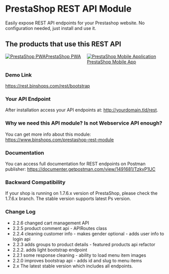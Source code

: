 # PrestaShop REST API Module
Easily expose REST API endpoints for your Prestashop website. No configuration needed, just install and use it. 

## The products that use this REST API
<div style="-webkit-column-count: 2; -moz-column-count: 2; column-count: 2;">
<div class="col-md-6">
<a href="https://www.binshops.com/prestashop-pwa" target="_blank">  <img src="https://www.binshops.com/assets/img/prestashop-pwa-github.jpg" alt="PrestaShop PWA" />PrestaShop PWA</a>
</div>
<div class="col-md-6">
<a href="https://www.binshops.com/prestashop-mobile-application" target="_blank">
  <img src="https://www.binshops.com/assets/img/ps-mobile-app-github.jpg" alt="PrestaShop Mobile Application" />
PrestaShop Mobile App
</a>
</div>
</div>

### Demo Link
https://rest.binshops.com/rest/bootstrap

### Your API Endpoint
After installation access your API endpoints at: http://yourdomain.tld/rest.

### Why we need this API module? Is not Webservice API enough?
You can get more info about this module: https://www.binshops.com/prestashop-rest-module

### Documentation
You can access full documentation for REST endpoints on Postman publisher:
https://documenter.getpostman.com/view/1491681/TzkyP1UC

### Backward Compatibility
If your shop is running on 1.7.6.x version of PrestaShop, please check the 1.7.6.x branch. The stable version supports latest Ps version. 

### Change Log
- 2.2.6 changed cart management API
- 2.2.5 product comment api - APIRoutes class
- 2.2.4 cleaning customer info - makes gender optional - adds user info to login api 
- 2.2.3 adds groups to product details - featured products api refactor 
- 2.2.2. adds light bootstrap endpoint
- 2.2.1 some response cleaning - ability to load menu item images
- 2.2.0 improves bootstrap api - adds id and slug to menu items 
- 2.x The latest stable version which includes all endpoints.
